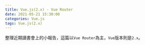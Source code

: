 ```yaml
---
title: Vue.js(2.x) - Vue Router
date: 2021-05-21 15:30:00
categories: Vue.js
tags: Vue.js(2.x)
---
```

整理近期讀書會上的小報告，這篇以`Vue Router`為主，`Vue`版本則是`2.x`。
<!--more-->
